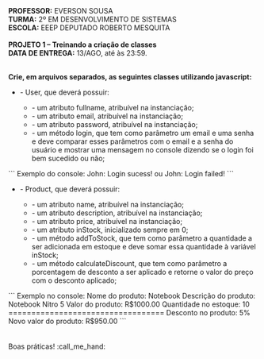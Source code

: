 <div>
    <strong>PROFESSOR:</strong> EVERSON SOUSA<br>
    <strong>TURMA:</strong> 2º EM DESENVOLVIMENTO DE SISTEMAS<br>
    <strong>ESCOLA:</strong> EEEP DEPUTADO ROBERTO MESQUITA
</div><br>

<div>
    <strong>PROJETO 1 – Treinando a criação de classes</strong><br>
    <strong>DATA DE ENTREGA:</strong> 13/AGO, até às 23:59.
</div><br>

<div>
    <p><b>Crie, em arquivos separados, as seguintes classes utilizando javascript:</p></b>
    <ul>
        <li>- User, que deverá possuir:</li>
        <ul>
            <li>- um atributo fullname, atribuível na instanciação;</li>
            <li>- um atributo email, atribuível na instanciação;</li>
            <li>- um atributo password, atribuível na instanciação;</li>
            <li>- um método login, que tem como parâmetro um email e uma senha e deve comparar esses parâmetros com o email e a senha do usuário e mostrar uma mensagem no console dizendo se o login foi bem sucedido ou não;</li>
        </ul>
    </ul>
    ```
    Exemplo do console:
    John: Login sucess!
    ou
    John: Login failed!
    ```
    <ul>
        <li>- Product, que deverá possuir:</li>
        <ul>
            <li>- um atributo name, atribuível na instanciação;</li>
            <li>- um atributo description, atribuível na instanciação;</li>
            <li>- um atributo price, atribuível na instanciação;</li>
            <li>- um atributo inStock, inicializado sempre em 0;</li>
            <li>- um método addToStock, que tem como parâmetro a quantidade a ser adicionada em estoque e deve somar essa quantidade à variável inStock;</li>
            <li>- um método calculateDiscount, que tem como parâmetro a porcentagem de desconto a ser aplicado e retorne o valor do preço com o desconto aplicado;</li>
        </ul>
    </ul>
    ```
    Exemplo no console:
    Nome do produto: Notebook
    Descrição do produto: Notebook Nitro 5
    Valor do produto: R$1000.00
    Quantidade no estoque: 10
    ==================================
    Desconto no produto: 5%
    Novo valor do produto: R$950.00
    ```
</div><br>
<br>
<div>
    Boas práticas! :call_me_hand:
</div>
